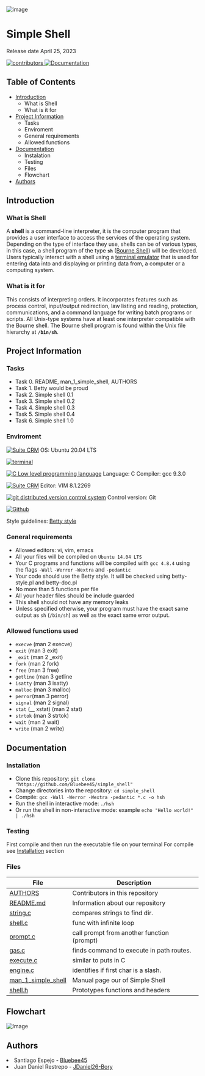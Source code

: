 ![image](https://www.worldatlas.com/r/w960-q80/upload/35/76/7b/shutterstock-260365799.jpg)
<h1>Simple Shell</h1>
Release date April 25, 2023

</p>
          </a>
          <a href="https://github.com/Bluebee45/holbertonschool-simple_shell/graphs/contributors" target="_blank">
               <img alt="contributors" src="https://img.shields.io/github/contributors/Ouyei/simple_shell" />
		   </a>
          </a>
          <a href="https://github.com/Bluebee45/holbertonschool-simple_shell/blob/master/README.md" target="_blank">
               <img alt="Documentation" src="https://img.shields.io/badge/documentation-yes-brightgreen" />
          </a>
     </p>

## Table of Contents
* [Introduction](#Introduction)
  * What is Shell
  * What is it for
* [Project Information](#Project-Information)
    * Tasks
    * Enviroment
    * General requirements
    * Allowed functions
* [Documentation](#Documentation)
    * Instalation
    * Testing
    * Files
    * Flowchart
* [Authors](#Authors)

## Introduction

### What is Shell
A **shell** is a command-line interpreter, it is the computer program that provides a user interface to access the services of the operating system. Depending on the type of interface they use, shells can be of various types, in this case, a shell program of the type **`sh`** ([Bourne Shell](https://en.wikipedia.org/wiki/Bourne_shell)) will be developed. Users typically interact with a shell using a [terminal emulator](https://en.wikipedia.org/wiki/Terminal_emulator) that is used for entering data into and displaying or printing data from, a computer or a computing system.

### What is it for
This consists of interpreting orders. It incorporates features such as process control, input/output redirection, law listing and reading, protection, communications, and a command language for writing batch programs or scripts. All Unix-type systems have at least one interpreter compatible with the Bourne shell. The Bourne shell program is found within the Unix file hierarchy at **`/bin/sh`**.

## Project Information

### Tasks

* Task 0. README, man_1_simple_shell, AUTHORS
* Task 1. Betty would be proud
* Task 2. Simple shell 0.1
* Task 3. Simple shell 0.2
* Task 4. Simple shell 0.3
* Task 5. Simple shell 0.4
* Task 6. Simple shell 1.0

### Enviroment

<!-- ubuntu -->
<a href="https://ubuntu.com/" target="_blank"> <img height="" src="https://img.shields.io/static/v1?label=&message=Ubuntu&color=E95420&logo=Ubuntu&logoColor=E95420&labelColor=2F333A" alt="Suite CRM"></a> OS: Ubuntu 20.04 LTS
<!-- bash -->
<a href="https://www.gnu.org/software/bash/" target="_blank"> <img height="" src="https://img.shields.io/static/v1?label=&message=GNU%20Bash&color=4EAA25&logo=GNU%20Bash&logoColor=4EAA25&labelColor=2F333A" alt="terminal"></a>
<!-- c -->
<a href="https://www.cprogramming.com/" target="_blank"><img src="https://img.shields.io/static/v1?label=&message=C%20Language&color=5C6BC0&logo=c&logoColor=A8B9CC&labelColor=2F333A" alt="C Low level programming language"></a> Language: C
Compiler: gcc 9.3.0
<!-- vim -->
<a href="https://www.vim.org/" target="_blank"> <img height="" src="https://img.shields.io/static/v1?label=&message=Vim&color=019733&logo=Vim&logoColor=019733&labelColor=2F333A" alt="Suite CRM"></a> Editor: VIM 8.1.2269
<!-- git -->
<a href="https://git-scm.com/" target="_blank"> <img height="" src="https://img.shields.io/static/v1?label=&message=Git&color=F05032&logo=Git&logoColor=F05032&labelColor=2F333A" alt="git distributed version control system"></a> Control version: Git
<!-- github -->
<a href="https://github.com" target="_blank"> <img height="" src="https://img.shields.io/static/v1?label=&message=GitHub&color=181717&logo=GitHub&logoColor=f2f2f2&labelColor=2F333A" alt="Github"></a>

Style guidelines: [Betty style](https://github.com/holbertonschool/Betty/wiki)

### General requirements
 * Allowed editors: vi, vim, emacs
 * All your files will be compiled on `Ubuntu 14.04 LTS`
 * Your C programs and functions will be compiled with `gcc 4.8.4` using the flags `-Wall` `-Werror` `-Wextra` and `-pedantic`
 * Your code should use the Betty style. It will be checked using betty-style.pl and betty-doc.pl
 * No more than 5 functions per file
 * All your header files should be include guarded
 * This shell should not have any memory leaks
 * Unless specified otherwise, your program must have the exact same output as `sh` (`/bin/sh`) as well as the exact same error output.

### Allowed functions used

* `execve` (man 2 execve)
* `exit` (man 3 exit)
* `_exit` (man 2 _exit)
* `fork` (man 2 fork)
* `free` (man 3 free)
* `getline` (man 3 getline
* `isatty` (man 3 isatty)
* `malloc` (man 3 malloc)
* `perror`(man 3 perror)
* `signal` (man 2 signal)
* `stat` (__ xstat) (man 2 stat)
* `strtok` (man 3 strtok)
* `wait` (man 2 wait)
* `write` (man 2 write)

## Documentation

### Installation

- Clone this repository: `git clone "https://github.com/Bluebee45/simple_shell"`
- Change directories into the repository: `cd simple_shell`
- Compile: `gcc -Wall -Werror -Wextra -pedantic *.c -o hsh`
- Run the shell in interactive mode: `./hsh`
- Or run the shell in non-interactive mode: example `echo "Hello world!" | ./hsh`

### Testing

First compile and then run the executable file on your terminal
For compile see [Installation](#installation) section

### Files

|File|Description|
|---|---|
|[AUTHORS](https://github.com/Bluebee45/holbertonschool-simple_shell/blob/master/AUTHORS)|Contributors in this repository|
|[README.md](https://github.com/Bluebee45/holbertonschool-simple_shell/blob/master/README.md)|Information about our repository|
|[string.c](https://github.com/Bluebee45/holbertonschool-simple_shell/blob/master/string.c )|compares strings to find dir.|
|[shell.c](https://github.com/Bluebee45/holbertonschool-simple_shell/blob/master/shell.c)|func with infinite loop|
|[prompt.c](https://github.com/Bluebee45/holbertonschool-simple_shell/blob/master/prompt.c)|call prompt from another function (prompt)|
|[gas.c](https://github.com/Bluebee45/holbertonschool-simple_shell/blob/master/gas.c)|finds command to execute in path routes.|
|[execute.c](https://github.com/Bluebee45/holbertonschool-simple_shell/blob/master/execute.c)|similar to puts in C| functions||[hsh_string_foos.c](https://github.com/Ouyei/simple_shell/blob/master/hsh_string_foos.c)|Function to work and modifie string|
|[engine.c](https://github.com/Bluebee45/holbertonschool-simple_shell/blob/master/engine.c)|identifies if first char is a slash.|
|[man_1_simple_shell](https://github.com/Bluebee45/holbertonschool-simple_shell/blob/master/man_1_simple_shell)|Manual page our of Simple Shell|
|[shell.h](https://github.com/Bluebee45/holbertonschool-simple_shell/blob/master/shell.h)|Prototypes functions and headers|

## Flowchart

![Image](https://i.ibb.co/T11gywq/Untitled-Diagram.png)

## Authors

<li> Santiago Espejo - <a href="https://github.com/Bluebee45">Bluebee45</a></li>
<li> Juan Daniel Restrepo - <a href="https://github.com/JDaniel26-Bory">JDaniel26-Bory</a></li>
